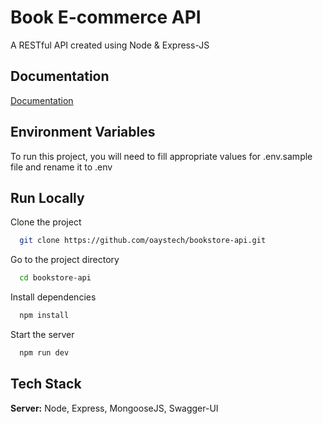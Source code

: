 
# Book E-commerce API

A RESTful API created using Node & Express-JS


## Documentation

[Documentation](https://books9ja.com/api/v1/docs)


## Environment Variables

To run this project, you will need to fill appropriate values for .env.sample file and rename it to .env


## Run Locally

Clone the project

```bash
  git clone https://github.com/oaystech/bookstore-api.git
```

Go to the project directory

```bash
  cd bookstore-api
```

Install dependencies

```bash
  npm install
```

Start the server

```bash
  npm run dev
```


## Tech Stack

**Server:** Node, Express, MongooseJS, Swagger-UI

